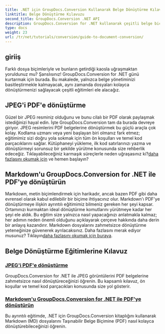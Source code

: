 ```yaml
---
title: .NET için GroupDocs.Conversion Kullanarak Belge Dönüştürme Kılavuzu
linktitle: Belge Dönüştürme Kılavuzu
second_title: GroupDocs.Conversion .NET API
description: GroupDocs.Conversion for .NET kullanarak çeşitli belge biçimlerini dönüştürmeye ilişkin ayrıntılı eğitimleri inceleyin ve dosya yönetimi sürecinizi kolaylaştırın.
type: docs
weight: 23
url: /tr/net/tutorials/conversion/guide-to-document-conversion/
---
```

## giriiş

Farklı dosya biçimleriyle ve bunların getirdiği kaosla uğraşmaktan yoruldunuz mu? Şanslısınız! GroupDocs.Conversion for .NET günü kurtarmak için burada. Bu makalede, yalnızca belge yönetiminizi basitleştirmekle kalmayacak, aynı zamanda dosyaları kolayca dönüştürmenizi sağlayacak çeşitli eğitimleri ele alacağız.

## JPEG'i PDF'e dönüştürme

Güzel bir JPEG resminiz olduğunu ve bunu cilalı bir PDF olarak paylaşmak istediğinizi hayal edin. İşte GroupDocs.Conversion tam da burada devreye giriyor. JPEG resimlerini PDF belgelerine dönüştürmek bu güçlü araçla çok kolay. Kodlama uzmanı veya yeni başlayan biri olmanız fark etmez; eğitimimiz sizi doğru yola sokmak için tüm ön koşulları ve temel kod parçacıklarını sağlar. Kütüphaneyi yükleme, ilk kod satırlarınızı yazma ve dönüştürmeyi sorunsuz bir şekilde yürütme konusunda size rehberlik edeceğiz. Tıklayabileceğiniz karmaşık süreçlerle neden uğraşasınız ki?[daha fazlasını okumak için](./converting-jpeg-to-pdf/) ve hemen başlayın?

## Markdown'u GroupDocs.Conversion for .NET ile PDF'ye dönüştürün

Markdown, metin biçimlendirmek için harikadır, ancak bazen PDF gibi daha evrensel olarak kabul edilebilir bir biçime ihtiyacınız olur. Markdown'ı PDF'ye dönüştürmeye ilişkin ayrıntılı eğitimimiz bilmeniz gereken her şeyi kapsar. Ortamınızı kurmaktan ideal dönüştürme komutlarını yürütmeye kadar her şeyi ele aldık. Bu eğitim size yalnızca nasıl yapacağınızı anlatmakla kalmaz; her adımın neden önemli olduğunu açıklayarak çerçeve hakkında daha derin bir anlayış kazandırır. Markdown dosyalarını zahmetsizce dönüştürme yeteneğinize güvenerek ayrılacaksınız. Daha fazlasını merak ediyor musunuz? Tıklayın[daha fazlasını okumak için buraya](./convert-markdown-to-pdf/).

## Belge Dönüştürme Eğitimlerine Kılavuz
### [JPEG'i PDF'e dönüştürme](./converting-jpeg-to-pdf/)
GroupDocs.Conversion for .NET ile JPEG görüntülerini PDF belgelerine zahmetsizce nasıl dönüştüreceğinizi öğrenin. Bu kapsamlı kılavuz, ön koşullar ve temel kod parçacıkları konusunda size yol gösterir.
### [Markdown'u GroupDocs.Conversion for .NET ile PDF'ye dönüştürün](./convert-markdown-to-pdf/)
Bu ayrıntılı eğitimde, .NET için GroupDocs.Conversion kitaplığını kullanarak Markdown (MD) dosyalarını Taşınabilir Belge Biçimine (PDF) nasıl kolayca dönüştürebileceğinizi öğrenin.